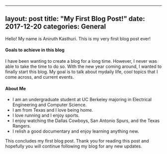 
---
layout: post
title: "My First Blog Post!"
date: 2017-12-20
categories: General
---

Hello! My name is Aniruth Kasthuri. This is my very first blog post ever!


#### Goals to achieve in this blog

I have been wanting to create a blog for a long time. However, I never was able to take the time to do so. With the new year coming around, I wanted to finally start this blog. My goal is to talk about mydaily life, cool topics that I come across, and current events.

#### About Me 

* I am an undergraduate student at UC Berkeley majoring in Electrical Engineering and Computer Science.
* I am from Texas and I love being home.
* I love running and I enjoy sports.
* I enjoy watching the Dallas Cowboys, San Antonio Spurs, and the Texas Rangers.
* I relish a good documentary and enjoy learning anything new.

This concludes my first blog post. Thank you for reading this post and hopefully you will continue following my blog for any new updates.
